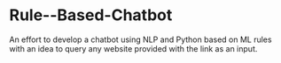 # Rule--Based-Chatbot
An effort to develop a chatbot using NLP and Python based on ML rules with an idea to query any website provided with the link as an input.
